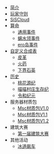 * [简介](README.md)
* [玩家守则](rules.md)
* [SiSCloud](SiSCloud.md) 
* [算命](mcaugur/introduction.md)
  * [通用事件](mcaugur/univeralevents.md)
  * [螭水领事件](mcaugur/chishuiling.md)
  * [ero岛事件](mcaugur/eroisland.md)
* [自定义合成表](crafting/introduction.md)
  * [皮革](crafting/to_leather.md)
  * [火药](crafting/flint_gunpowder.md)
  * [下界石英](crafting/quartz_block_down.md)
* [历史](history/introduction.md) 
  * [桃花源纪](history/taohuayuan.md)
  * [喵喵村庄生存纪](history/miaovillage.md)
  * [令和纪元](history/linhe/linhe.md)
* 服务器材质包
  * [Msc材质包V1.0](/serverresource/v1.0.md)
  * [Msc材质包V1.1](/serverresource/V1.1.md)
  * [Msc材质包V1.2](/serverresource/v1.2.md)
* 建筑大赛
  * [第一届建筑大赛](activities/buildingGames/buildgame1.md)
* 其他活动
  * [冰道飙车](activities/iceboat.md)   
  